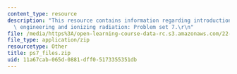 ```yaml
---
content_type: resource
description: "This resource contains information regarding introduction to nuclear\
  \ engineering and ionizing radiation: Problem set 7.\r\n"
file: /media/https%3A/open-learning-course-data-rc.s3.amazonaws.com/22-01-introduction-to-nuclear-engineering-and-ionizing-radiation-fall-2016/11a67cab065d0881dff05173355351db_ps7_files.zip
file_type: application/zip
resourcetype: Other
title: ps7_files.zip
uid: 11a67cab-065d-0881-dff0-5173355351db
---
```

